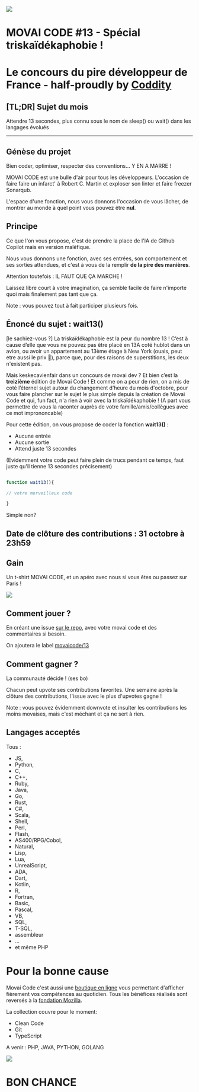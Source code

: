 ![](./movaicode-102022.png)

# MOVAI CODE #13 - Spécial triskaïdékaphobie !
# Le concours du pire développeur de France - half-proudly by [Coddity](https://www.coddity.com/)

## [TL;DR] Sujet du mois

Attendre 13 secondes, plus connu sous le nom de sleep() ou wait() dans les langages évolués

_______________
## Génèse du projet

Bien coder, optimiser, respecter des conventions... Y EN A MARRE !

MOVAI CODE est une bulle d'air pour tous les développeurs. L'occasion de faire faire un infarct' à Robert C. Martin et exploser son linter et faire freezer Sonarqub.

L'espace d'une fonction, nous vous donnons l'occasion de vous lâcher, de montrer au monde à quel point vous pouvez être **nul**.

## Principe

Ce que l'on vous propose, c'est de prendre la place de l'IA de Github Copilot mais en version maléfique.

Nous vous donnons une fonction, avec ses entrées, son comportement et ses sorties attendues, et c'est à vous de la remplir **de la pire des manières**.

Attention toutefois : IL FAUT QUE ÇA MARCHE !

Laissez libre court à votre imagination, ça semble facile de faire n'importe quoi mais finalement pas tant que ça.

Note : vous pouvez tout à fait participer plusieurs fois.

## Énoncé du sujet : wait13()

[le sachiez-vous ?] La triskaïdékaphobie est la peur du nombre 13 ! C’est à cause d’elle que vous ne pouvez pas être placé en 13A coté hublot dans un avion, ou avoir un appartement au 13ème étage à New York (ouais, peut etre aussi le prix 🥲), parce que, pour des raisons de superstitions, les deux n'existent pas.

Mais keskecavienfair dans un concours de movai dev ? Et bien c’est la **treizième** édition de Movai Code ! Et comme on a peur de rien, on a mis de coté l’éternel sujet autour du changement d’heure du mois d'octobre, pour vous faire plancher sur le sujet le plus simple depuis la création de Movai Code et qui, fun fact, n'a rien à voir avec la triskaïdékaphobie ! (A part vous permettre de vous la raconter auprès de votre famille/amis/collègues avec ce mot imprononcable)

Pour cette édition, on vous propose de coder la fonction **wait13()** :

- Aucune entrée
- Aucune sortie
- Attend juste 13 secondes

(Evidemment votre code peut faire plein de trucs pendant ce temps, faut juste qu'il tienne 13 secondes précisement)

```typescript

function wait13(){

// votre merveilleux code

}

```

Simple non?

## Date de clôture des contributions : 31 octobre à 23h59

## Gain

Un t-shirt MOVAI CODE, et un apéro avec nous si vous êtes ou passez sur Paris !

![](./tshirt-movaicode.png)


## Comment jouer ?

En créant une issue [sur le repo](https://github.com/CoddityTeam/movaicode/issues), avec votre movai code et des commentaires si besoin.

On ajoutera le label [movaicode/13](https://github.com/CoddityTeam/movaicode/labels/movaicode%2F13)


## Comment gagner ?

La communauté décide ! (ses bo)

Chacun peut upvote ses contributions favorites. Une semaine après la clôture des contributions, l'issue avec le plus d'upvotes gagne !

Note : vous pouvez évidemment downvote et insulter les contributions les moins movaises, mais c'est méchant et ça ne sert à rien.


## Langages acceptés

Tous :
 - JS,
 - Python,
 - C,
 - C++,
 - Ruby,
 - Java,
 - Go,
 - Rust,
 - C#,
 - Scala,
 - Shell,
 - Perl,
 - Flash,
 - AS400/RPG/Cobol,
 - Natural,
 - Lisp,
 - Lua,
 - UnrealScript,
 - ADA,
 - Dart,
 - Kotlin,
 - R,
 - Fortran,
 - Basic,
 - Pascal,
 - VB,
 - SQL,
 - T-SQL,
 - assembleur
 - ...
 - et même PHP


# Pour la bonne cause

Movai Code c'est aussi une [boutique en ligne]([https:shop](https://shop.movaicode.fr/)) vous permettant d'afficher fièrement vos compétences au quotidien. Tous les bénéfices réalisés sont reversés à la [fondation Mozilla](https://foundation.mozilla.org/fr/).

La collection couvre pour le moment:
- Clean Code
- Git
- TypeScript

A venir : PHP, JAVA, PYTHON, GOLANG

![](boutique.png)

# BON CHANCE
